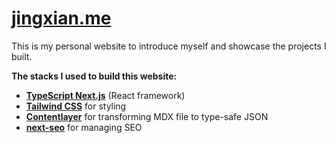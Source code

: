 # [jingxian.me](https://jingxian.me)

This is my personal website to introduce myself and showcase the projects I built.

**The stacks I used to build this website:**
- [**TypeScript Next.js**](https://nextjs.org/docs) (React framework)
- [**Tailwind CSS**](https://tailwindcss.com/docs/installation) for styling
- [**Contentlayer**](https://www.contentlayer.dev/docs/getting-started) for transforming MDX file to type-safe JSON
- [**next-seo**](https://github.com/garmeeh/next-seo) for managing SEO
